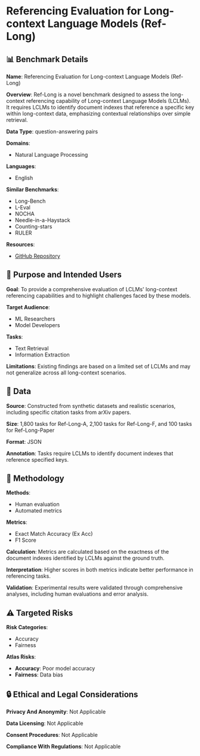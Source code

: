 # Referencing Evaluation for Long-context Language Models (Ref-Long)

## 📊 Benchmark Details

**Name**: Referencing Evaluation for Long-context Language Models (Ref-Long)

**Overview**: Ref-Long is a novel benchmark designed to assess the long-context referencing capability of Long-context Language Models (LCLMs). It requires LCLMs to identify document indexes that reference a specific key within long-context data, emphasizing contextual relationships over simple retrieval.

**Data Type**: question-answering pairs

**Domains**:
- Natural Language Processing

**Languages**:
- English

**Similar Benchmarks**:
- Long-Bench
- L-Eval
- NOCHA
- Needle-in-a-Haystack
- Counting-stars
- RULER

**Resources**:
- [GitHub Repository](https://github.com/wujunjie1998/Ref-Long)

## 🎯 Purpose and Intended Users

**Goal**: To provide a comprehensive evaluation of LCLMs' long-context referencing capabilities and to highlight challenges faced by these models.

**Target Audience**:
- ML Researchers
- Model Developers

**Tasks**:
- Text Retrieval
- Information Extraction

**Limitations**: Existing findings are based on a limited set of LCLMs and may not generalize across all long-context scenarios.

## 💾 Data

**Source**: Constructed from synthetic datasets and realistic scenarios, including specific citation tasks from arXiv papers.

**Size**: 1,800 tasks for Ref-Long-A, 2,100 tasks for Ref-Long-F, and 100 tasks for Ref-Long-Paper

**Format**: JSON

**Annotation**: Tasks require LCLMs to identify document indexes that reference specified keys.

## 🔬 Methodology

**Methods**:
- Human evaluation
- Automated metrics

**Metrics**:
- Exact Match Accuracy (Ex Acc)
- F1 Score

**Calculation**: Metrics are calculated based on the exactness of the document indexes identified by LCLMs against the ground truth.

**Interpretation**: Higher scores in both metrics indicate better performance in referencing tasks.

**Validation**: Experimental results were validated through comprehensive analyses, including human evaluations and error analysis.

## ⚠️ Targeted Risks

**Risk Categories**:
- Accuracy
- Fairness

**Atlas Risks**:
- **Accuracy**: Poor model accuracy
- **Fairness**: Data bias

## 🔒 Ethical and Legal Considerations

**Privacy And Anonymity**: Not Applicable

**Data Licensing**: Not Applicable

**Consent Procedures**: Not Applicable

**Compliance With Regulations**: Not Applicable
